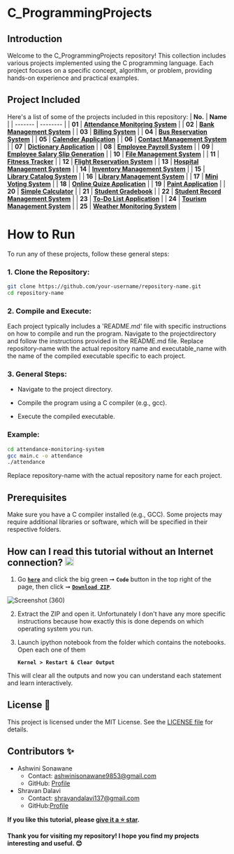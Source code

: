# C_ProgrammingProjects
## Introduction
Welcome to the C_ProgrammingProjects repository! This collection includes various projects implemented using the C programming language. Each project focuses on a specific concept, algorithm, or problem, providing hands-on experience and practical examples.
## Project Included
Here's a list of some of the projects included in this repository:
| **No.** | **Name** | 
| ------- | -------- | 
|	**01**	| **[Attendance Monitoring System](https://github.com/SonawaneAshwini/C_ProgrammingProjects/tree/main/projects/Attendance%20Monitoring%20System)** |
|	**02**	| **[Bank Management System](https://github.com/SonawaneAshwini/C_ProgrammingProjects/tree/main/projects/Bank%20Management%20System)** |
|	**03**	| **[Billing System](https://github.com/SonawaneAshwini/C_ProgrammingProjects/tree/main/projects/Billing%20System)** |
|	**04**	| **[Bus Reservation System](https://github.com/SonawaneAshwini/C_ProgrammingProjects/tree/main/projects/Bus%20Reservation%20System)** |
|	**05**	| **[Calender Application](https://github.com/SonawaneAshwini/C_ProgrammingProjects/tree/main/projects/Calendar%20Application)** |
|	**06**	| **[Contact Management System](https://github.com/SonawaneAshwini/C_ProgrammingProjects/tree/main/projects/Contact%20Management%20System)** |
|	**07**	| **[Dictionary Application](https://github.com/SonawaneAshwini/C_ProgrammingProjects/tree/main/projects/Dictionary%20Application)** |
|	**08**	| **[Employee Payroll System](https://github.com/SonawaneAshwini/C_ProgrammingProjects/tree/main/projects/Employee%20Payroll%20System)** |
|	**09**	| **[Employee Salary Slip Generation](https://github.com/SonawaneAshwini/C_ProgrammingProjects/tree/main/projects/Employee%20Salary%20Slip%20Generation)** |
|	**10**	| **[File Management System](https://github.com/SonawaneAshwini/C_ProgrammingProjects/tree/main/projects/File%20Management%20System)** |
|	**11**	| **[Fitness Tracker](https://github.com/SonawaneAshwini/C_ProgrammingProjects/tree/main/projects/Fitness%20Tracker)** |
|	**12**	| **[Flight Reservation System](https://github.com/SonawaneAshwini/C_ProgrammingProjects/tree/main/projects/Flight%20Reservation%20System)** |
|	**13**	| **[Hospital Management System](https://github.com/SonawaneAshwini/C_ProgrammingProjects/tree/main/projects/Hospital%20Management%20System)** |
|	**14**	| **[Inventory Management System](https://github.com/SonawaneAshwini/C_ProgrammingProjects/tree/main/projects/Inventory%20Management%20System)** |
|	**15**	| **[Library Catalog System](https://github.com/SonawaneAshwini/C_ProgrammingProjects/tree/main/projects/Library%20Catalog%20System)** |
|	**16**	| **[Library Management System](https://github.com/SonawaneAshwini/C_ProgrammingProjects/tree/main/projects/Library%20Management%20System)** |
|	**17**	| **[Mini Voting System](https://github.com/SonawaneAshwini/C_ProgrammingProjects/tree/main/projects/Mini%20Voting%20System)** |
|	**18**	| **[Online Quize Application](https://github.com/SonawaneAshwini/C_ProgrammingProjects/tree/main/projects/Online%20Quiz%20Application)** |
|	**19**	| **[Paint Application](https://github.com/SonawaneAshwini/C_ProgrammingProjects/tree/main/projects/Paint%20Application)** |
|	**20**	| **[Simple Calculator](https://github.com/SonawaneAshwini/C_ProgrammingProjects/tree/main/projects/Simple%20Calculator)** |
|	**21**	| **[Student Gradebook](https://github.com/SonawaneAshwini/C_ProgrammingProjects/tree/main/projects/Student%20Gradebook)** |
|	**22**	| **[Student Record Management System](https://github.com/SonawaneAshwini/CProgrammingProjects/tree/main/projects/Student%20Record%20Management%20System)** |
|	**23**	| **[To-Do List Application](https://github.com/SonawaneAshwini/CProgrammingProjects/tree/main/projects/Todo%20List%20Application)** |
|	**24**	| **[Tourism Management System](https://github.com/SonawaneAshwini/CProgrammingProjects/tree/main/projects/Tourism%20Management%20System)** |
|	**25**	| **[Weather Monitoring System](https://github.com/SonawaneAshwini/CProgrammingProjects/tree/main/projects/Weather%20Monitoring%20System)** |


# How to Run
To run any of these projects, follow these general steps:

### 1. Clone the Repository:

  ```sh
git clone https://github.com/your-username/repository-name.git
cd repository-name
  ```

### 2. Compile and Execute:
Each project typically includes a 'README.md' file with specific instructions on how to compile and run the program. Navigate to the projectdirectory and follow the instructions provided in the README.md file.
Replace repository-name with the actual repository name and executable_name with the name of the compiled executable specific to each project.


### 3. General Steps:

- Navigate to the project directory.

- Compile the program using a C compiler (e.g., gcc).

- Execute the compiled executable.


### Example:

 ```sh
cd attendance-monitoring-system
gcc main.c -o attendance
./attendance
 ```

Replace repository-name with the actual repository name for each project.


## Prerequisites
Make sure you have a C compiler installed (e.g., GCC). Some projects may require additional libraries or software, which will be specified in their respective folders.



## How can I read this tutorial without an Internet connection? <img alt="GIF" src="https://github.com/TheDudeThatCode/TheDudeThatCode/blob/master/Assets/hmm.gif" width="20" />

1. Go [**`here`**](https://github.com/SonawaneAshwini/C_ProgrammingProjects) and click the big green ➞  **`Code`** button in the top right of the page, then click ➞ [**`Download ZIP`**](https://github.com/SonawaneAshwini/C_ProgrammingProjects/archive/refs/heads/main.zip).

 ![Screenshot (360)](https://github.com/SonawaneAshwini/C_ProgrammingProjects/assets/172588428/0def247f-638c-4eee-87b6-b97225690609)



2. Extract the ZIP and open it. Unfortunately I don't have any more specific instructions because how exactly this is done depends on which operating system you run.
    
3. Launch ipython notebook from the folder which contains the notebooks. Open each one of them
  
    **`Kernel > Restart & Clear Output`**
    
This will clear all the outputs and now you can understand each statement and learn interactively.

## License 📜
This project is licensed under the MIT License. See the [LICENSE file](https://github.com/SonawaneAshwini/C-Mini-Projects/blob/main/LICENSE) for details.


## Contributors ✨

- Ashwini Sonawane
  - Contact: ashwinisonawane9853@gmail.com
  - GitHub: [Profile](https://github.com/SonawaneAshwini)
- Shravan Dalavi
  - Contact: shravandalavi137@gmail.com
  - GitHub:[Profile]( https://github.com/ShravanDalavi)


**If you like this tutorial, please [give it a ⭐ star](https://github.com/SonawaneAshwini/C-Mini-Projects).**

**Thank you for visiting my repository! I hope you find my projects interesting and useful. 😊**

